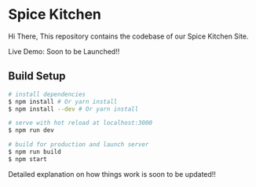 # Spice Kitchen

Hi There, This repository contains the codebase of our Spice Kitchen Site.

Live Demo: Soon to be Launched!!

## Build Setup

```bash
# install dependencies
$ npm install # Or yarn install
$ npm install --dev # Or yarn install

# serve with hot reload at localhost:3000
$ npm run dev

# build for production and launch server
$ npm run build
$ npm start
```
Detailed explanation on how things work is soon to be updated!!